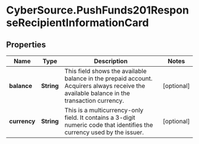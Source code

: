 # CyberSource.PushFunds201ResponseRecipientInformationCard

## Properties
Name | Type | Description | Notes
------------ | ------------- | ------------- | -------------
**balance** | **String** | This field shows the available balance in the prepaid account. Acquirers always receive the available balance in the transaction currency.  | [optional] 
**currency** | **String** | This is a multicurrency-only field. It contains a 3-digit numeric code that identifies the currency used by the issuer.  | [optional] 


